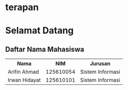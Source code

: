 # terapan
<h1>Selamat Datang </h1>
<table>
<h2>Daftar Nama Mahasiswa</h2>
<tr>
  <th>Nama</th>
  <th>NIM</th>
  <th>Jurusan</th>
</tr>
<tr>
  <td>Arifin Ahmad</td>
  <td>125610054</td>
  <td>Sistem Informasi</td>
</tr>
<tr>
  <td>Irwan Hidayat</td>
  <td>125610101</td>
  <td>Sistem Informasi</td>
</tr>
</table>
